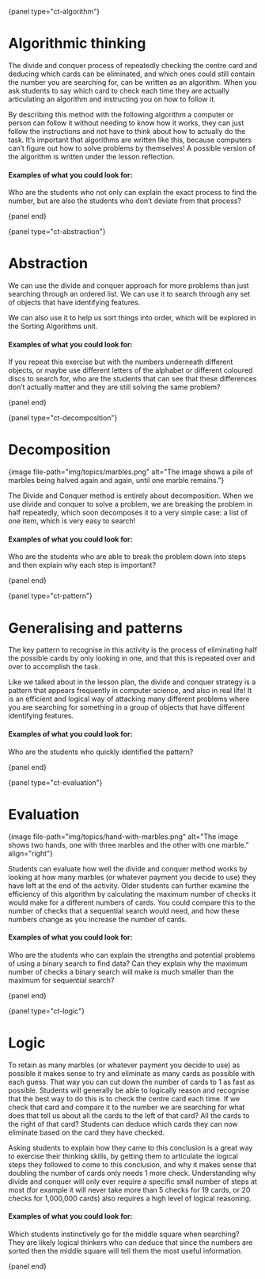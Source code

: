 {panel type="ct-algorithm"}

# Algorithmic thinking

The divide and conquer process of repeatedly checking the centre card and deducing which cards can be eliminated, and which ones could still contain the number you are searching for, can be written as an algorithm.
When you ask students to say which card to check each time they are actually articulating an algorithm and instructing you on how to follow it.

By describing this method with the following algorithm a computer or person can follow it without needing to know how it works, they can just follow the instructions and not have to think about how to actually do the task.
It’s important that algorithms are written like this, because computers can’t figure out how to solve problems by themselves!
A possible version of the algorithm is written under the lesson reflection.

#### Examples of what you could look for:

Who are the students who not only can explain the exact process to find the number, but are also the students who don’t deviate from that process?

{panel end}

{panel type="ct-abstraction"}

# Abstraction

We can use the divide and conquer approach for more problems than just searching through an ordered list.
We can use it to search through any set of objects that have identifying features.

We can also use it to help us sort things into order, which will be explored in the Sorting Algorithms unit.

#### Examples of what you could look for:

If you repeat this exercise but with the numbers underneath different objects, or maybe use different letters of the alphabet or different coloured discs to search for, who are the students that can see that these differences don’t actually matter and they are still solving the same problem?

{panel end}

{panel type="ct-decomposition"}

# Decomposition

{image file-path="img/topics/marbles.png" alt="The image shows a pile of marbles being halved again and again, until one marble remains."}

The Divide and Conquer method is entirely about decomposition.
When we use divide and conquer to solve a problem, we are breaking the problem in half repeatedly, which soon decomposes it to a very simple case: a list of one item, which is very easy to search!

#### Examples of what you could look for:

Who are the students who are able to break the problem down into steps and then explain why each step is important?

{panel end}

{panel type="ct-pattern"}

# Generalising and patterns

The key pattern to recognise in this activity is the process of eliminating half the possible cards by only looking in one, and that this is repeated over and over to accomplish the task.

Like we talked about in the lesson plan, the divide and conquer strategy is a pattern that appears frequently in computer science, and also in real life!
It is an efficient and logical way of attacking many different problems where you are searching for something in a group of objects that have different identifying features.

#### Examples of what you could look for:

Who are the students who quickly identified the pattern?

{panel end}

{panel type="ct-evaluation"}

# Evaluation

{image file-path="img/topics/hand-with-marbles.png" alt="The image shows two hands, one with three marbles and the other with one marble." align="right"}

Students can evaluate how well the divide and conquer method works by looking at how many marbles (or whatever payment you decide to use) they have left at the end of the activity.
Older students can further examine the efficiency of this algorithm by calculating the maximum number of checks it would make for a different numbers of cards.
You could compare this to the number of checks that a sequential search would need, and how these numbers change as you increase the number of cards.

#### Examples of what you could look for:

Who are the students who can explain the strengths and potential problems of using a binary search to find data?
Can they explain why the maximum number of checks a binary search will make is much smaller than the maximum for sequential search?

{panel end}

{panel type="ct-logic"}

# Logic

To retain as many marbles (or whatever payment you decide to use) as possible it makes sense to try and eliminate as many cards as possible with each guess.
That way you can cut down the number of cards to 1 as fast as possible.
Students will generally be able to logically reason and recognise that the best way to do this is to check the centre card each time.
If we check that card and compare it to the number we are searching for what does that tell us about all the cards to the left of that card?
All the cards to the right of that card?
Students can deduce which cards they can now eliminate based on the card they have checked.

Asking students to explain how they came to this conclusion is a great way to exercise their thinking skills, by getting them to articulate the logical steps they followed to come to this conclusion, and why it makes sense that doubling the number of cards only needs 1 more check.
Understanding why divide and conquer will only ever require a specific small number of steps at most (for example it will never take more than 5 checks for 19 cards, or 20 checks for 1,000,000 cards) also requires a high level of logical reasoning.

#### Examples of what you could look for:

Which students instinctively go for the middle square when searching?
They are likely logical thinkers who can deduce that since the numbers are sorted then the middle square will tell them the most useful information.

{panel end}
